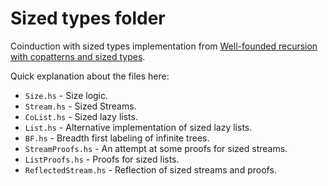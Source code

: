 # Sized types folder
Coinduction with sized types implementation from [Well-founded recursion with copatterns and sized types](https://www.cambridge.org/core/services/aop-cambridge-core/content/view/39794AEA4D0F5003C8E9F88E564DA8DD/S0956796816000022a.pdf/well-founded-recursion-with-copatterns-and-sized-types.pdf).

Quick explanation about the files here:

- `Size.hs` - Size logic.
- `Stream.hs` - Sized Streams.
- `CoList.hs` - Sized lazy lists.
- `List.hs` - Alternative implementation of sized lazy lists.
- `BF.hs` - Breadth first labeling of infinite trees.
- `StreamProofs.hs` - An attempt at some proofs for sized streams.
- `ListProofs.hs` - Proofs for sized lists.
- `ReflectedStream.hs` - Reflection of sized streams and proofs.
